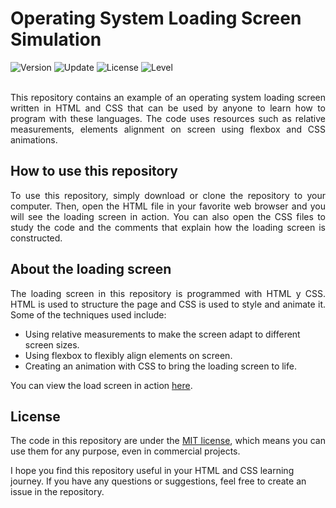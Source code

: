 # Operating System Loading Screen Simulation

<div align="left">
  <img src="https://img.shields.io/badge/Release-v1.1.0-4848EC.svg" alt="Version">
	<img src="https://img.shields.io/badge/Update-June%202023-F33F3F.svg" alt="Update">
	<img src="https://img.shields.io/badge/License-MIT%20License-AF26AF.svg" alt="License">
	<img src="https://img.shields.io/badge/Level-Trainee%20License-17B117.svg" alt="Level">
</div>
<br />
<p align="justify">
This repository contains an example of an operating system loading screen written in HTML and CSS that can be used by anyone to learn how to program with these languages. The code uses resources such as relative measurements, elements alignment on screen using flexbox and CSS animations.
</p>

## How to use this repository

<p align="justify">
To use this repository, simply download or clone the repository to your computer. Then, open the HTML file in your favorite web browser and you will see the loading screen in action. You can also open the CSS files to study the code and the comments that explain how the loading screen is constructed.
</p>

## About the loading screen

<p align="justify">
The loading screen in this repository is programmed with HTML y CSS. HTML is used to structure the page and CSS is used to style and animate it. Some of the techniques used include:

- Using relative measurements to make the screen adapt to different screen sizes.
- Using flexbox to flexibly align elements on screen.
- Creating an animation with CSS to bring the loading screen to life.

You can view the load screen in action <a href= "https://seyerjo.github.io/operating-system-loading-screen-simulation/">here</a>.
</p>

## License

<p align="justify">
The code in this repository are under the <a href="./LICENSE">MIT license</a>, which means you can use them for any purpose, even in commercial projects.

I hope you find this repository useful in your HTML and CSS learning journey. If you have any questions or suggestions, feel free to create an issue in the repository.
</p>